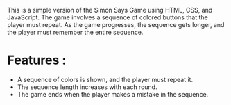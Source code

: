 This is a simple version of the Simon Says Game using HTML, CSS, and JavaScript. The game involves a sequence of colored buttons that the player must repeat. As the game progresses, the sequence gets longer, and the player must remember the entire sequence.

# Features : 

- A sequence of colors is shown, and the player must repeat it.
- The sequence length increases with each round.
- The game ends when the player makes a mistake in the sequence. 

